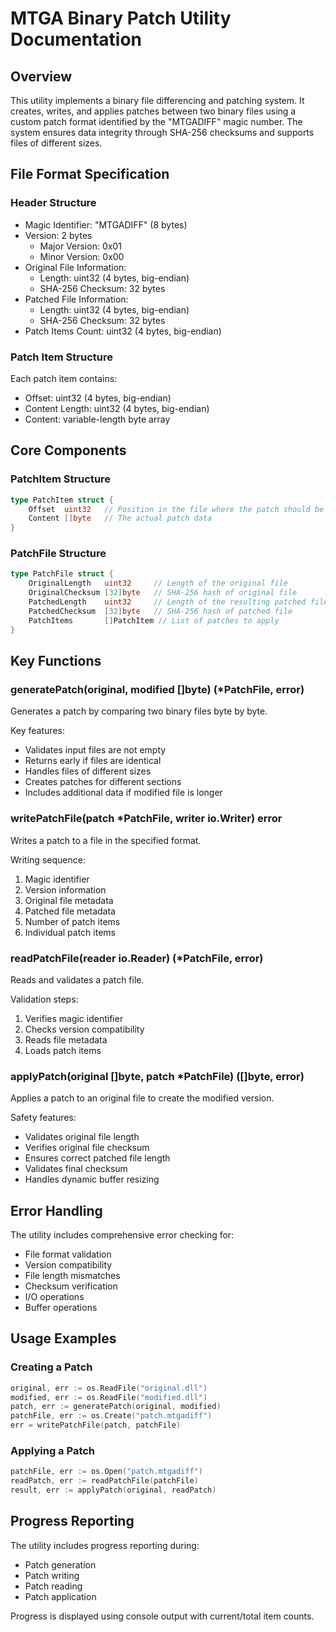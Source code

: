 # MTGA Binary Patch Utility Documentation

## Overview
This utility implements a binary file differencing and patching system. It creates, writes, and applies patches between two binary files using a custom patch format identified by the "MTGADIFF" magic number. The system ensures data integrity through SHA-256 checksums and supports files of different sizes.

## File Format Specification

### Header Structure
- Magic Identifier: "MTGADIFF" (8 bytes)
- Version: 2 bytes
  - Major Version: 0x01
  - Minor Version: 0x00
- Original File Information:
  - Length: uint32 (4 bytes, big-endian)
  - SHA-256 Checksum: 32 bytes
- Patched File Information:
  - Length: uint32 (4 bytes, big-endian)
  - SHA-256 Checksum: 32 bytes
- Patch Items Count: uint32 (4 bytes, big-endian)

### Patch Item Structure
Each patch item contains:
- Offset: uint32 (4 bytes, big-endian)
- Content Length: uint32 (4 bytes, big-endian)
- Content: variable-length byte array

## Core Components

### PatchItem Structure
```go
type PatchItem struct {
    Offset  uint32   // Position in the file where the patch should be applied
    Content []byte   // The actual patch data
}
```

### PatchFile Structure
```go
type PatchFile struct {
    OriginalLength   uint32     // Length of the original file
    OriginalChecksum [32]byte   // SHA-256 hash of original file
    PatchedLength    uint32     // Length of the resulting patched file
    PatchedChecksum  [32]byte   // SHA-256 hash of patched file
    PatchItems       []PatchItem // List of patches to apply
}
```

## Key Functions

### generatePatch(original, modified []byte) (*PatchFile, error)
Generates a patch by comparing two binary files byte by byte.

Key features:
- Validates input files are not empty
- Returns early if files are identical
- Handles files of different sizes
- Creates patches for different sections
- Includes additional data if modified file is longer

### writePatchFile(patch *PatchFile, writer io.Writer) error
Writes a patch to a file in the specified format.

Writing sequence:
1. Magic identifier
2. Version information
3. Original file metadata
4. Patched file metadata
5. Number of patch items
6. Individual patch items

### readPatchFile(reader io.Reader) (*PatchFile, error)
Reads and validates a patch file.

Validation steps:
1. Verifies magic identifier
2. Checks version compatibility
3. Reads file metadata
4. Loads patch items

### applyPatch(original []byte, patch *PatchFile) ([]byte, error)
Applies a patch to an original file to create the modified version.

Safety features:
- Validates original file length
- Verifies original file checksum
- Ensures correct patched file length
- Validates final checksum
- Handles dynamic buffer resizing

## Error Handling
The utility includes comprehensive error checking for:
- File format validation
- Version compatibility
- File length mismatches
- Checksum verification
- I/O operations
- Buffer operations

## Usage Examples

### Creating a Patch
```go
original, err := os.ReadFile("original.dll")
modified, err := os.ReadFile("modified.dll")
patch, err := generatePatch(original, modified)
patchFile, err := os.Create("patch.mtgadiff")
err = writePatchFile(patch, patchFile)
```

### Applying a Patch
```go
patchFile, err := os.Open("patch.mtgadiff")
readPatch, err := readPatchFile(patchFile)
result, err := applyPatch(original, readPatch)
```

## Progress Reporting
The utility includes progress reporting during:
- Patch generation
- Patch writing
- Patch reading
- Patch application

Progress is displayed using console output with current/total item counts.
